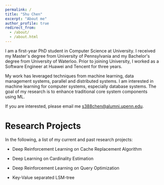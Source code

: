 ```yaml
---
permalink: /
title: "Shu Chen"
excerpt: "About me"
author_profile: true
redirect_from: 
  - /about/
  - /about.html
---
```



I am a first-year PhD student in Computer Science at University. I received my Master's degree from University of Pennsylvania and my Bachelor's degree from University of Waterloo. Prior to joining University, I worked as a Software Engineer at Huawei and Tencent for three years. 

My work has leveraged techniques from machine learning, data management systems, parallel and distributed systems. I am interested in machine learning for computer systems, especially database systems. The goal of my research is to enhance traditional core system components using ML.

If you are interested, please email me [s388chen@alumni.upenn.edu](s388chen@alumni.upenn.edu).

# Research Projects
In the following, a list of my current and past research projects:
- Deep Reinforcement Learning on Cache Replacement Algorithm
  
- Deep Learning on Cardinality Estimation

- Deep Reinforcement Learning on Query Optimization

- Key-Value separated LSM-tree


